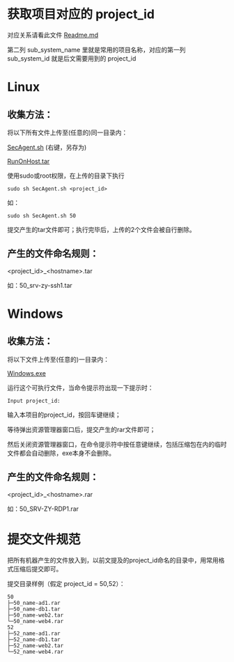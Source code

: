 ﻿# 获取项目对应的 project_id

对应关系请看此文件 [Readme.md](security/AutoReport_SecurityPart/Database/Table/Readme.md)

第二列 sub_system_name 里就是常用的项目名称，对应的第一列  sub_system_id 就是后文需要用到的 project_id

# Linux

## 收集方法：

将以下所有文件上传至(任意的)同一目录内：

[SecAgent.sh](../../raw/master/security/AutoReport_SecurityPart/RunOnHost/SecAgent.sh) (右键，另存为)

[RunOnHost.tar](../../raw/master/security/AutoReport_SecurityPart/RunOnHost/RunOnHost.tar)

使用sudo或root权限，在上传的目录下执行

    sudo sh SecAgent.sh <project_id>

如：

    sudo sh SecAgent.sh 50

提交产生的tar文件即可；执行完毕后，上传的2个文件会被自行删除。

## 产生的文件命名规则：

&lt;project\_id&gt;\_&lt;hostname&gt;.tar

如：50_srv-zy-ssh1.tar

# Windows

## 收集方法：

将以下文件上传至(任意的)一目录内：

[Windows.exe](../../raw/master/security/AutoReport_SecurityPart/RunOnHost/Windows/Windows.exe)

运行这个可执行文件，当命令提示符出现一下提示时：

    Input project_id:

输入本项目的project_id，按回车键继续；

等待弹出资源管理器窗口后，提交产生的rar文件即可；

然后关闭资源管理器窗口，在命令提示符中按任意键继续，包括压缩包在内的临时文件都会自动删除，exe本身不会删除。

## 产生的文件命名规则：

&lt;project\_id&gt;\_&lt;hostname&gt;.rar

如：50_SRV-ZY-RDP1.rar

# 提交文件规范

把所有机器产生的文件放入到，以前文提及的project_id命名的目录中，用常用格式压缩后提交即可。

提交目录样例（假定 project_id = 50,52）：

    50
    ├─50_name-ad1.rar
    ├─50_name-db1.tar
    ├─50_name-web2.tar
    └─50_name-web4.rar
    52
    ├─52_name-ad1.rar
    ├─52_name-db1.tar
    ├─52_name-web2.tar
    └─52_name-web4.rar
